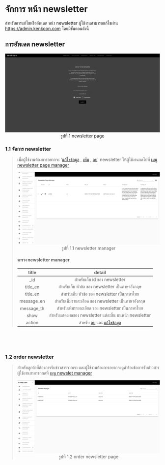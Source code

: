 # จักการ หน้า newsletter

สำหรับการแก้ไขหรืออัพเดต หน้า newsletter ผู้ใช้งานสามารถแก้ไขผ่าน https://admin.kenkoon.com โดยมีขั้นตอนดังนี้

## การอัพเดต newsletter

<p align="center" >
<img src=imgs/newsletter_page.png >
รูปที่ 1 newsletter page
</p>

### 1.1 จัดการ newsletter

> เมื่อผู้ใช้งานต้องการอยากจะ '<a href=/docs/recommend/recommend.md#46-เมื่อผู้ใช้งานกดปุ่ม  >แก้ไขข้อมูล</a> , <a href=/docs/recommend/recommend.md#44-ปุ่ม-เพิ่ม  >เพิ่ม</a> , <a href=/docs/recommend/recommend.md#47-เมื่อกดปุ่ม >ลบ</a>'  newsletter ให้ผู้ใช้งานกดไปที่  <a href=/docs/recommend/recommend.md#319-เมนู-newsletter-page-manager > เมนู newsletter page manager</a></p>
> <p align="center" >
> <img src=imgs/newsletter_manager_page.png >
> รูปที่ 1.1 newsletter manager
> </p>
>
> #### ตาราง newsletter manager
> | title | detail | 
> | :-----: | :------: |
> | _id    | สำหรับเก็บ id ของ newsletter  | 
> | title_en | สำหรับเก็บ หัวข้อ ของ newsletter เป็นภาษาอังกฤษ | 
> | title_en | สำหรับเก็บ หัวข้อ ของ newsletter เป็นภาษาไทย | 
> | message_en | สำหรับเพิ่มรายละเอียด ของ newsletter เป็นภาษาอังกฤษ | 
> | message_th | สำหรับเพิ่มรายละเอียด ของ newsletter เป็นภาษาไทย | 
> | show | สำหรับแสดงผลของ newsletter แต่ละชิ้น บนหน้า newsletter  | 
> | action | สำหรับ <a href=/docs/recommend/recommend.md#47-เมื่อกดปุ่ม >ลบ</a> และ <a href=/docs/recommend/recommend.md#46-เมื่อผู้ใช้งานกดปุ่ม >แก้ไขข้อมูล</a> | 

<br/>
<br/>
<br/>

### 1.2 order newsletter

> สำหรับลูกค้าที่ต้องการรับข่าวสารจากเรา และผู้ใช้งานต้องการอยากจะดูคำร้องข้อการรับข่าวสาร ผู้ใช้งานสามารถกดที่ <a href=/docs/recommend/recommend.md#33-เมนู-newslet-manager > เมนู newslet manager</a></p>
> <p align="center" >
> <img src=imgs/order_newsletter_page.png >
> รูปที่ 1.2 order newsletter page
> </p>
